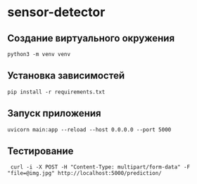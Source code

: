# sensor-detector

## Создание виртуального окружения
`python3 -m venv venv`

## Установка зависимостей
`pip install -r requirements.txt`

## Запуск приложения
`uvicorn main:app --reload --host 0.0.0.0 --port 5000`

## Тестирование
` curl -i -X POST -H "Content-Type: multipart/form-data" -F "file=@img.jpg" http://localhost:5000/prediction/`
